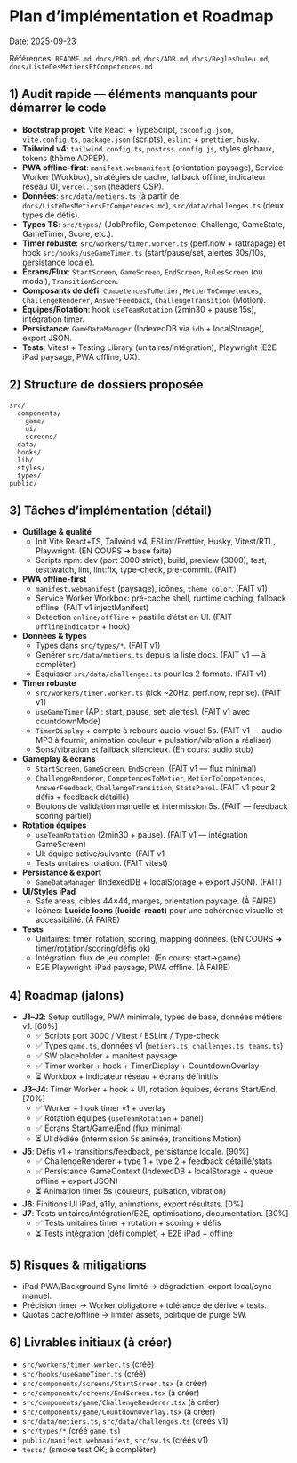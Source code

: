 # Plan d’implémentation et Roadmap

Date: 2025-09-23

Références: `README.md`, `docs/PRD.md`, `docs/ADR.md`, `docs/ReglesDuJeu.md`, `docs/ListeDesMetiersEtCompetences.md`

## 1) Audit rapide — éléments manquants pour démarrer le code

- **Bootstrap projet**: Vite React + TypeScript, `tsconfig.json`, `vite.config.ts`, `package.json` (scripts), `eslint` + `prettier`, `husky`.
- **Tailwind v4**: `tailwind.config.ts`, `postcss.config.js`, styles globaux, tokens (thème ADPEP).
- **PWA offline-first**: `manifest.webmanifest` (orientation paysage), Service Worker (Workbox), stratégies de cache, fallback offline, indicateur réseau UI, `vercel.json` (headers CSP).
- **Données**: `src/data/metiers.ts` (à partir de `docs/ListeDesMetiersEtCompetences.md`), `src/data/challenges.ts` (deux types de défis).
- **Types TS**: `src/types/` (JobProfile, Competence, Challenge, GameState, GameTimer, Score, etc.).
- **Timer robuste**: `src/workers/timer.worker.ts` (perf.now + rattrapage) et hook `src/hooks/useGameTimer.ts` (start/pause/set, alertes 30s/10s, persistance locale).
- **Écrans/Flux**: `StartScreen`, `GameScreen`, `EndScreen`, `RulesScreen` (ou modal), `TransitionScreen`.
- **Composants de défi**: `CompetencesToMetier`, `MetierToCompetences`, `ChallengeRenderer`, `AnswerFeedback`, `ChallengeTransition` (Motion).
- **Équipes/Rotation**: hook `useTeamRotation` (2min30 + pause 15s), intégration timer.
- **Persistance**: `GameDataManager` (IndexedDB via `idb` + localStorage), export JSON.
- **Tests**: Vitest + Testing Library (unitaires/intégration), Playwright (E2E iPad paysage, PWA offline, UX).

## 2) Structure de dossiers proposée

```
src/
  components/
    game/
    ui/
    screens/
  data/
  hooks/
  lib/
  styles/
  types/
public/
```

## 3) Tâches d’implémentation (détail)

- **Outillage & qualité**
  - Init Vite React+TS, Tailwind v4, ESLint/Prettier, Husky, Vitest/RTL, Playwright. (EN COURS ➜ base faite)
  - Scripts npm: dev (port 3000 strict), build, preview (3000), test, test:watch, lint, lint:fix, type-check, pre-commit. (FAIT)
- **PWA offline-first**
  - `manifest.webmanifest` (paysage), icônes, `theme_color`. (FAIT v1)
  - Service Worker Workbox: pré-cache shell, runtime caching, fallback offline. (FAIT v1 injectManifest)
  - Détection `online/offline` + pastille d’état en UI. (FAIT `OfflineIndicator` + hook)
- **Données & types**
  - Types dans `src/types/*`. (FAIT v1)
  - Générer `src/data/metiers.ts` depuis la liste docs. (FAIT v1 — à compléter)
  - Esquisser `src/data/challenges.ts` pour les 2 formats. (FAIT v1)
- **Timer robuste**
  - `src/workers/timer.worker.ts` (tick ~20Hz, perf.now, reprise). (FAIT v1)
  - `useGameTimer` (API: start, pause, set; alertes). (FAIT v1 avec countdownMode)
  - `TimerDisplay` + compte à rebours audio-visuel 5s. (FAIT v1 — audio MP3 à fournir, animation couleur + pulsation/vibration à réaliser)
  - Sons/vibration et fallback silencieux. (En cours: audio stub)
- **Gameplay & écrans**
  - `StartScreen`, `GameScreen`, `EndScreen`. (FAIT v1 — flux minimal)
  - `ChallengeRenderer`, `CompetencesToMetier`, `MetierToCompetences`, `AnswerFeedback`, `ChallengeTransition`, `StatsPanel`. (FAIT v1 pour 2 défis + feedback détaillé)
  - Boutons de validation manuelle et intermission 5s. (FAIT — feedback scoring partiel)
- **Rotation équipes**
  - `useTeamRotation` (2min30 + pause). (FAIT v1 — intégration GameScreen)
  - UI: équipe active/suivante. (FAIT v1
  - Tests unitaires rotation. (FAIT vitest)
- **Persistance & export**
  - `GameDataManager` (IndexedDB + localStorage + export JSON). (FAIT)
- **UI/Styles iPad**
  - Safe areas, cibles 44×44, marges, orientation paysage. (À FAIRE)
  - Icônes: **Lucide Icons (lucide-react)** pour une cohérence visuelle et accessibilité. (À FAIRE)
- **Tests**
  - Unitaires: timer, rotation, scoring, mapping données. (EN COURS ➜ timer/rotation/scoring/défis ok)
  - Intégration: flux de jeu complet. (En cours: start→game)
  - E2E Playwright: iPad paysage, PWA offline. (À FAIRE)

## 4) Roadmap (jalons)

- **J1–J2**: Setup outillage, PWA minimale, types de base, données métiers v1. [60%]
  - ✅ Scripts port 3000 / Vitest / ESLint / Type-check
  - ✅ Types `game.ts`, données v1 (`metiers.ts`, `challenges.ts`, `teams.ts`)
  - ✅ SW placeholder + manifest paysage
  - ✅ Timer worker + hook + TimerDisplay + CountdownOverlay
  - ⏳ Workbox + indicateur réseau + écrans définitifs
- **J3–J4**: Timer Worker + hook + UI, rotation équipes, écrans Start/End. [70%]
  - ✅ Worker + hook timer v1 + overlay
  - ✅ Rotation équipes (`useTeamRotation` + panel)
  - ✅ Écrans Start/Game/End (flux minimal)
  - ⏳ UI dédiée (intermission 5s animée, transitions Motion)
- **J5**: Défis v1 + transitions/feedback, persistance locale. [90%]
  - ✅ ChallengeRenderer + type 1 + type 2 + feedback détaillé/stats
  - ✅ Persistance GameContext (IndexedDB + localStorage + queue offline + export JSON)
  - ⏳ Animation timer 5s (couleurs, pulsation, vibration)
- **J6**: Finitions UI iPad, a11y, animations, export résultats. [0%]
- **J7**: Tests unitaires/intégration/E2E, optimisations, documentation. [30%]
  - ✅ Tests unitaires timer + rotation + scoring + défis
  - ⏳ Tests intégration (défi complet) + E2E iPad + offline

## 5) Risques & mitigations

- iPad PWA/Background Sync limité → dégradation: export local/sync manuel.
- Précision timer → Worker obligatoire + tolérance de dérive + tests.
- Quotas cache/offline → limiter assets, politique de purge SW.

## 6) Livrables initiaux (à créer)

- `src/workers/timer.worker.ts` (créé)
- `src/hooks/useGameTimer.ts` (créé)
- `src/components/screens/StartScreen.tsx` (à créer)
- `src/components/screens/EndScreen.tsx` (à créer)
- `src/components/game/ChallengeRenderer.tsx` (à créer)
- `src/components/game/CountdownOverlay.tsx` (à créer)
- `src/data/metiers.ts`, `src/data/challenges.ts` (créés v1)
- `src/types/*` (créé `game.ts`)
- `public/manifest.webmanifest`, `src/sw.ts` (créés v1)
- `tests/` (smoke test OK; à compléter)
